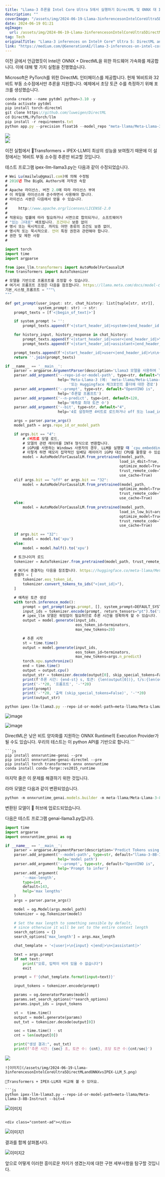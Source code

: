 ```yaml
---
title: "Llama-3 추론을 Intel Core Ultra 5에서 실행하기 DirectML 및 ONNX 대 IPEX-LLM"
description: ""
coverImage: "/assets/img/2024-06-19-Llama-3inferencesonIntelCoreUltra5DirectMLandONNXvsIPEX-LLM_0.png"
date: 2024-06-19 01:21
ogImage: 
  url: /assets/img/2024-06-19-Llama-3inferencesonIntelCoreUltra5DirectMLandONNXvsIPEX-LLM_0.png
tag: Tech
originalTitle: "Llama-3 inferences on Intel® Core™ Ultra 5: DirectML and ONNX vs. IPEX-LLM"
link: "https://medium.com/@GenerationAI/llama-3-inferences-on-intel-core-ultra-5-directml-and-onnx-vs-ipex-llm-418e7220817d"
---
```



이전 글에서 언급했듯이 Intel은 ONNX + DirectML을 위한 하드웨어 가속화를 제공합니다. 이에 대해 몇 가지 실험을 진행했습니다.

Microsoft은 PyTorch를 위한 DirectML 인터페이스를 제공합니다. 현재 16비트와 32비트 부동 소수점에서만 추론을 지원합니다. 예제에서 초당 토큰 수를 측정하기 위해 포크를 생성했습니다.

```js
conda create --name pytdml python=3.10 -y
conda activate pytdml
pip install torch-directml
git clone https://github.com/luweigen/DirectML
cd DirectML/PyTorch/llm
pip install -r requirements.txt
python app.py --precision float16 --model_repo "meta-llama/Meta-Llama-3-8B-Instruct" --stream_every_n=143
```

<img src="/assets/img/2024-06-19-Llama-3inferencesonIntelCoreUltra5DirectMLandONNXvsIPEX-LLM_0.png" />

<div class="content-ad"></div>

<img src="/assets/img/2024-06-19-Llama-3inferencesonIntelCoreUltra5DirectMLandONNXvsIPEX-LLM_1.png" />

이전 실험에서 🤗Transformers + IPEX-LLM이 최상의 성능을 보여줬기 때문에 이 설정에서는 16비트 부동 소수점 추론만 비교할 것입니다.

테스트 프로그램 ipex-llm-llama3.py는 다음과 같이 수정되었습니다.

```js
# Wei Lu(mailwlu@gmail.com)에 의해 수정됨
# 2016년 The BigDL Authors에 저작권 속함
#
# Apache 라이선스, 버전 2.0에 따라 라이선스 부여
# 이 파일을 라이선스와 준수하면서 사용해야 합니다.
# 라이선스 사본은 다음에서 얻을 수 있습니다.
#
#     http://www.apache.org/licenses/LICENSE-2.0
#
# 적용되는 법률에 따라 필요하거나 서면으로 합의되거나, 소프트웨어가
# "있는 그대로" 배포됩니다. 조건이나 보증 없이
# 명시 또는 묵시적으로, 까지도 어떤 종류의 조건도 보증 없이,
# 명시적 또는 묵시적으로. 언어 특정 권한과 관련해야 합니다.
# 권한 및 제한 사항
#

import torch
import time
import argparse

from ipex_llm.transformers import AutoModelForCausalLM
from transformers import AutoTokenizer

# 모델을 기반으로 프롬프트를 조정할 수 있습니다.
# 여기서 프롬프트 조정은 다음을 참조합니다. https://llama.meta.com/docs/model-cards-and-prompt-formats/meta-llama-3
기본_시스템_프롬프트 = """\
"""

def get_prompt(user_input: str, chat_history: list[tuple[str, str]],
               system_prompt: str) -> str:
    prompt_texts = [f'<|begin_of_text|>']

    if system_prompt != '':
        prompt_texts.append(f'<|start_header_id|>system<|end_header_id|>\n\n{system_prompt}<|eot_id|>')

    for history_input, history_response in chat_history:
        prompt_texts.append(f'<|start_header_id|>user<|end_header_id|>\n\n{history_input.strip()}<|eot_id|>')
        prompt_texts.append(f'<|start_header_id|>assistant<|end_header_id|>\n\n{history_response.strip()}<|eot_id|>')

    prompt_texts.append(f'<|start_header_id|>user<|end_header_id|>\n\n{user_input.strip()}<|eot_id|><|start_header_id|>assistant<|end_header_id|>\n\n')
    return ''.join(prompt_texts)

if __name__ == '__main__':
    parser = argparse.ArgumentParser(description='Llama3 모델을 사용하여 `generate()` API를 사용하여 토큰 예측')
    parser.add_argument('--repo-id-or-model-path', type=str, default="meta-llama/Meta-Llama-3-70B-Instruct",
                        help='Meta-Llama-3 (예: `meta-llama/Meta-Llama-3-70B-Instruct`)를 다운로드할 Huggingface 저장소 ID'
                             '또는 Huggingface 체크포인트 폴더에 대한 경로')
    parser.add_argument('--prompt', type=str, default="OpenVINO is",
                        help='추론할 프롬프트')
    parser.add_argument('--n-predict', type=int, default=128,
                        help='예측할 최대 토큰 수')
    parser.add_argument('--bit', type=str, default="4",
                        help='4로 설정하면 4비트로 로드하거나 off 또는 load_in_low_bit 옵션은 sym_int4, asym_int4, sym_int5, asym_int5, sym_int8,nf3,nf4, fp4, fp8, fp8_e4m3, fp8_e5m2, fp6, gguf_iq2_xxs, gguf_iq2_xs, gguf_iq1_s, gguf_q4k_m, gguf_q4k_s, fp16, bf16, fp6_k')

    args = parser.parse_args()
    model_path = args.repo_id_or_model_path

    if args.bit == "4":
        # 4비트로 모델 로드,
        # 모델의 관련 레이어를 INT4 형식으로 변환합니다.
        # iGPU를 사용하는 Windows 사용자의 경우, LLM을 실행할 때 `cpu_embedding=True`를 from_pretrained 함수에서 설정하는 것을 권장합니다.
        # 이렇게 하면 메모리 집약적인 임베딩 레이어가 iGPU 대신 CPU를 활용할 수 있습니다. 이 경우에는 도움이 되지 않습니다.
        model = AutoModelForCausalLM.from_pretrained(model_path,
                                                    load_in_4bit=True,
                                                    optimize_model=True,
                                                    trust_remote_code=True,
                                                    use_cache=True)
    elif args.bit == "off" or args.bit == "32":
        model = AutoModelForCausalLM.from_pretrained(model_path,
                                                    optimize_model=True,
                                                    trust_remote_code=True,
                                                    use_cache=True)
    else:
        model = AutoModelForCausalLM.from_pretrained(model_path,
                                                    load_in_low_bit=args.bit,
                                                    optimize_model=True,
                                                    trust_remote_code=True,
                                                    use_cache=True)

    if args.bit == "32":
        model = model.to('xpu')
    else:
        model = model.half().to('xpu')

    # 토크나이저 로드
    tokenizer = AutoTokenizer.from_pretrained(model_path, trust_remote_code=True)

    # 여기서 종결자는 다음을 참조합니다. https://huggingface.co/meta-llama/Meta-Llama-3-8B-Instruct#transformers-automodelforcausallm
    종결자 = [
        tokenizer.eos_token_id,
        tokenizer.convert_tokens_to_ids("<|eot_id|>"),
    ]

    # 예측된 토큰 생성
    with torch.inference_mode():
        prompt = get_prompt(args.prompt, [], system_prompt=DEFAULT_SYSTEM_PROMPT)
        input_ids = tokenizer.encode(prompt, return_tensors="pt").to('xpu')
        # ipex_llm 모델은 워밍업이 필요하므로 추론 시간을 정확하게 할 수 있습니다.
        output = model.generate(input_ids,
                                eos_token_id=terminators,
                                max_new_tokens=20)

        # 추론 시작
        st = time.time()
        output = model.generate(input_ids,
                                eos_token_id=terminators,
                                max_new_tokens=args.n_predict)
        torch.xpu.synchronize()
        end = time.time()
        output = output.cpu()
        output_str = tokenizer.decode(output[0], skip_special_tokens=False)
        print(f'추론 시간: {end-st} s, 토큰: {len(output[0])}, t/s:{len(output[0])/(end-st)}')
        print('-'*20, '프롬프트', '-'*20)
        print(prompt)
        print('-'*20, '출력 (skip_special_tokens=False)', '-'*20)
        print(output_str)
```

<div class="content-ad"></div>

```js
python ipex-llm-llama3.py --repo-id-or-model-path=meta-llama/Meta-Llama-3-8B-Instruct --bit=fp16
```

![image](/assets/img/2024-06-19-Llama-3inferencesonIntelCoreUltra5DirectMLandONNXvsIPEX-LLM_2.png)

![image](/assets/img/2024-06-19-Llama-3inferencesonIntelCoreUltra5DirectMLandONNXvsIPEX-LLM_3.png)

DirectML은 낮은 비트 양자화를 지원하는 ONNX Runtime의 Execution Provider가 될 수도 있습니다. 우리의 테스트는 이 python API를 기반으로 합니다.```

<div class="content-ad"></div>

```
```js
pip install onnxruntime-genai --pre
pip install onnxruntime-genai-directml --pre
pip install torch transformers onnx onnxruntime
conda install conda-forge::vs2015_runtime
```

마지막 줄은 이 문제를 해결하기 위한 것입니다.

라마 모델은 다음과 같이 변환되었습니다.

```js
python -m onnxruntime_genai.models.builder -m meta-llama/Meta-Llama-3-8B-Instruct -o llama-3-8B-Instruct-int4-onnx-directml -p int4 -e dml -c ..\.cache\huggingface\hub\
```

<div class="content-ad"></div>

변환된 모델이 🤗 허브에 업로드되었습니다.

다음은 테스트 프로그램 genai-llama3.py입니다.

```python
import time
import argparse
import onnxruntime_genai as og

if __name__ == '__main__':
    parser = argparse.ArgumentParser(description='Predict Tokens using onnxruntime_genai')
    parser.add_argument('--model-path', type=str, default="llama-3-8B-Instruct-int4-onnx-directml",
                        help='model path')
    parser.add_argument('--prompt', type=str, default="OpenVINO is",
                        help='Prompt to infer')
    parser.add_argument(
        '--max-length',
        type=int,
        default=143,
        help='max lengths'
    )
    args = parser.parse_args()

    model = og.Model(args.model_path)
    tokenizer = og.Tokenizer(model)
    
    # Set the max length to something sensible by default,
    # since otherwise it will be set to the entire context length
    search_options = {}
    search_options['max_length'] = args.max_length

    chat_template = '<|user|>\n{input} <|end|>\n<|assistant|>'

    text = args.prompt
    if not text:
        print("오류, 입력이 비어 있을 수 없습니다")
        exit

    prompt = f'{chat_template.format(input=text)}'

    input_tokens = tokenizer.encode(prompt)

    params = og.GeneratorParams(model)
    params.set_search_options(**search_options)
    params.input_ids = input_tokens

    st =  time.time()
    output = model.generate(params)
    out_txt = tokenizer.decode(output[0])

    sec = time.time() - st
    cnt = len(output[0])

    print("생성 결과:", out_txt)
    print(f'추론 시간: {sec} 초, 토큰 수: {cnt}, 초당 토큰 수:{cnt/sec}')
```

<img src="/assets/img/2024-06-19-Llama-3inferencesonIntelCoreUltra5DirectMLandONNXvsIPEX-LLM_4.png" />


<div class="content-ad"></div>

```
![이미지](/assets/img/2024-06-19-Llama-3inferencesonIntelCoreUltra5DirectMLandONNXvsIPEX-LLM_5.png)

🤗Transformers + IPEX-LLM과 비교해 볼 수 있어요.

```js
python ipex-llm-llama3.py --repo-id-or-model-path=meta-llama/Meta-Llama-3-8B-Instruct --bit=4
```

![이미지](/assets/img/2024-06-19-Llama-3inferencesonIntelCoreUltra5DirectMLandONNXvsIPEX-LLM_6.png)
```

<div class="content-ad"></div>

```
![이미지1](/assets/img/2024-06-19-Llama-3inferencesonIntelCoreUltra5DirectMLandONNXvsIPEX-LLM_7.png)

결과를 함께 살펴봅시다.

![이미지2](/assets/img/2024-06-19-Llama-3inferencesonIntelCoreUltra5DirectMLandONNXvsIPEX-LLM_8.png)

앞으로 어떻게 이러한 흥미로운 차이가 생겼는지에 대한 구현 세부사항을 탐구할 것입니다.
```